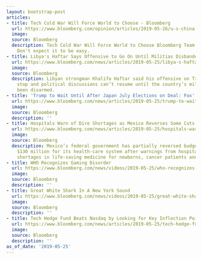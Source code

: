 ```yaml
---
layout: bootstrap-post
articles:
- title: Tech Cold War Will Force World to Choose - Bloomberg
  url: https://www.bloomberg.com/opinion/articles/2019-05-26/u-s-china-tech-cold-war-will-force-nations-to-choose-sides
  image: 
  source: Bloomberg
  description: Tech Cold War Will Force World to Choose Bloomberg Team China, or America?
    Don't expect it to be easy.
- title: Libya's Haftar Says Offensive to Go On Until Militias Disbanded
  url: https://www.bloomberg.com/news/articles/2019-05-25/libya-s-haftar-says-offensive-to-go-on-until-militias-disbanded
  image: 
  source: Bloomberg
  description: Libyan strongman Khalifa Haftar said his offensive on Tripoli won’t
    stop and political discussions can’t resume until the country’s militias have
    been disarmed.
- title: 'Trump to Wait Until After Japan July Elections on Deal: Fox'
  url: https://www.bloomberg.com/news/articles/2019-05-25/trump-to-wait-until-after-japan-july-elections-on-deal-fox
  image: 
  source: Bloomberg
  description: ''
- title: Hospitals Warn of Dire Shortages as Mexico Reverses Some Cuts
  url: https://www.bloomberg.com/news/articles/2019-05-25/hospitals-warn-of-dire-shortages-as-mexico-reverses-some-cuts
  image: 
  source: Bloomberg
  description: Mexico’s federal government has partially reversed budget cuts of about
    $130 million for its health-care system after warnings from hospitals about dire
    shortages in life-saving medicine for newborns, cancer patients and others.
- title: WHO Recognizes Gaming Disorder
  url: https://www.bloomberg.com/news/videos/2019-05-25/who-recognizes-gaming-disorder-video
  image: 
  source: Bloomberg
  description: ''
- title: Great White Shark In A New York Sound
  url: https://www.bloomberg.com/news/videos/2019-05-25/great-white-shark-in-a-new-york-sound-video
  image: 
  source: Bloomberg
  description: ''
- title: Tech Hedge Fund Beats Nasdaq by Looking for Key Inflection Points
  url: https://www.bloomberg.com/news/articles/2019-05-25/tech-hedge-fund-beats-nasdaq-by-looking-for-key-inflexion-points
  image: 
  source: Bloomberg
  description: ''
as_of_date: '2019-05-25'
---
```


